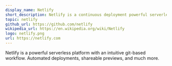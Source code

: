```yaml
---
display_name: Netlify
short_description: Netlify is a continuous deployment powerful serverless platform.
topic: netlify
github_url: https://github.com/netlify
wikipedia_url: https://en.wikipedia.org/wiki/Netlify
logo: netlify.png
url: https://netlify.com
---
```


Netlify is a powerful serverless platform with an intuitive git-based workflow. 
Automated deployments, shareable previews, and much more.
